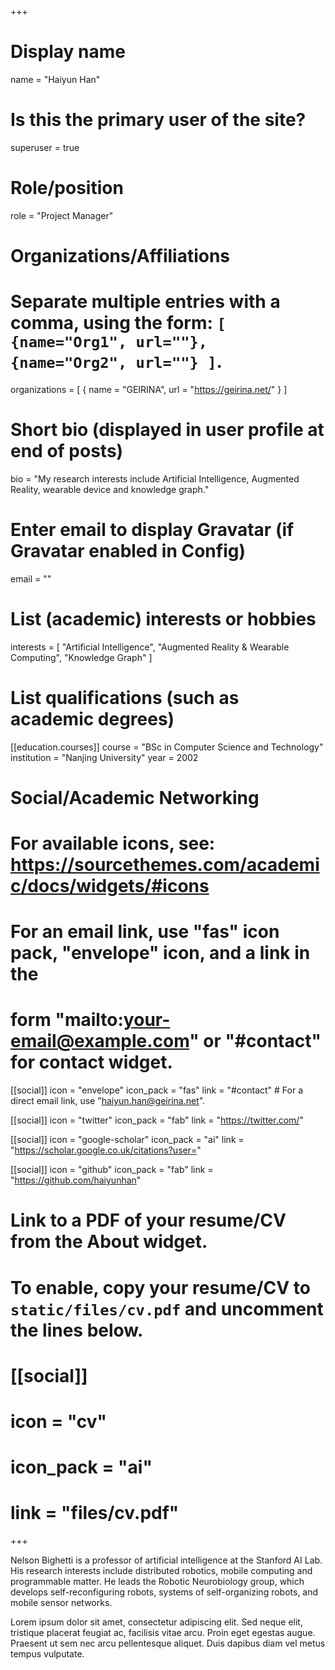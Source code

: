 +++
# Display name
name = "Haiyun Han"

# Is this the primary user of the site?
superuser = true

# Role/position
role = "Project Manager"

# Organizations/Affiliations
#   Separate multiple entries with a comma, using the form: `[ {name="Org1", url=""}, {name="Org2", url=""} ]`.
organizations = [ { name = "GEIRINA", url = "https://geirina.net/" } ]

# Short bio (displayed in user profile at end of posts)
bio = "My research interests include Artificial Intelligence, Augmented Reality, wearable device and knowledge graph."

# Enter email to display Gravatar (if Gravatar enabled in Config)
email = ""

# List (academic) interests or hobbies
interests = [
  "Artificial Intelligence",
  "Augmented Reality & Wearable Computing",
  "Knowledge Graph"
]

# List qualifications (such as academic degrees)
[[education.courses]]
  course = "BSc in Computer Science and Technology"
  institution = "Nanjing University"
  year = 2002

# Social/Academic Networking
# For available icons, see: https://sourcethemes.com/academic/docs/widgets/#icons
#   For an email link, use "fas" icon pack, "envelope" icon, and a link in the
#   form "mailto:your-email@example.com" or "#contact" for contact widget.

[[social]]
  icon = "envelope"
  icon_pack = "fas"
  link = "#contact"  # For a direct email link, use "haiyun.han@geirina.net".

[[social]]
  icon = "twitter"
  icon_pack = "fab"
  link = "https://twitter.com/"

[[social]]
  icon = "google-scholar"
  icon_pack = "ai"
  link = "https://scholar.google.co.uk/citations?user="

[[social]]
  icon = "github"
  icon_pack = "fab"
  link = "https://github.com/haiyunhan"

# Link to a PDF of your resume/CV from the About widget.
# To enable, copy your resume/CV to `static/files/cv.pdf` and uncomment the lines below.
# [[social]]
#   icon = "cv"
#   icon_pack = "ai"
#   link = "files/cv.pdf"

+++

Nelson Bighetti is a professor of artificial intelligence at the Stanford AI Lab. His research interests include distributed robotics, mobile computing and programmable matter. He leads the Robotic Neurobiology group, which develops self-reconfiguring robots, systems of self-organizing robots, and mobile sensor networks.

Lorem ipsum dolor sit amet, consectetur adipiscing elit. Sed neque elit, tristique placerat feugiat ac, facilisis vitae arcu. Proin eget egestas augue. Praesent ut sem nec arcu pellentesque aliquet. Duis dapibus diam vel metus tempus vulputate. 
